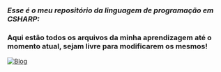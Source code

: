 ### _Esse é o meu repositório da linguagem de programação em CSHARP:_
### Aqui estão todos os arquivos da minha aprendizagem até o momento atual, sejam livre para modificarem os mesmos!
[![Blog](https://img.shields.io/badge/C%23-239120?style=for-the-badge&logo=c-sharp&logoColor=white)]()
